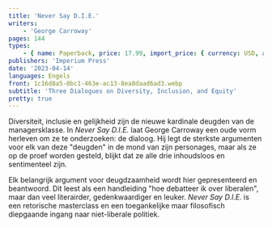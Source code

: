 ```yaml
---
title: 'Never Say D.I.E.'
writers:
    - 'George Carroway'
pages: 144
types:
    - { name: Paperback, price: 17.99, import_price: { currency: USD, amount: 17.0 }, isbn: 978-1-922602-79-4 }
publishers: 'Imperium Press'
date: '2023-04-14'
languages: Engels
front: 1c16d8a5-0bc1-463e-ac13-8ea8daad6ad3.webp
subtitle: 'Three Dialogues on Diversity, Inclusion, and Equity'
pretty: true
---
```


Diversiteit, inclusie en gelijkheid zijn de nieuwe kardinale deugden van de managersklasse. In *Never Say D.I.E.* laat George Carroway een oude vorm herleven om ze te onderzoeken: de dialoog. Hij legt de sterkste argumenten voor elk van deze "deugden" in de mond van zijn personages, maar als ze op de proef worden gesteld, blijkt dat ze alle drie inhoudsloos en sentimenteel zijn.

Elk belangrijk argument voor deugdzaamheid wordt hier gepresenteerd en beantwoord. Dit leest als een handleiding "hoe debatteer ik over liberalen", maar dan veel literairder, gedenkwaardiger en leuker. *Never Say D.I.E.* is een retorische masterclass en een toegankelijke maar filosofisch diepgaande ingang naar niet-liberale politiek.

